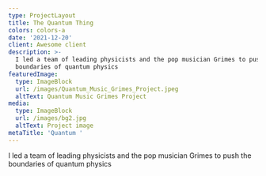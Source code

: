 ```yaml
---
type: ProjectLayout
title: The Quantum Thing
colors: colors-a
date: '2021-12-20'
client: Awesome client
description: >-
  I led a team of leading physicists and the pop musician Grimes to push the
  boundaries of quantum physics
featuredImage:
  type: ImageBlock
  url: /images/Quantum_Music_Grimes_Project.jpeg
  altText: Quantum Music Grimes Project
media:
  type: ImageBlock
  url: /images/bg2.jpg
  altText: Project image
metaTitle: 'Quantum '
---
```

I led a team of leading physicists and the pop musician Grimes to push the boundaries of quantum physics
